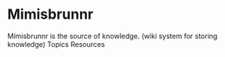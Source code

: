 # Mimisbrunnr
Mímisbrunnr is the source of knowledge. (wiki system for storing knowledge)  Topics Resources
